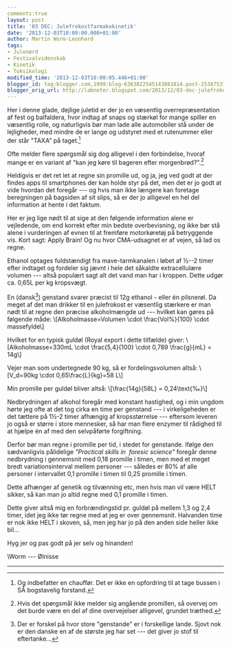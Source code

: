 ```yaml
---
comments:true
layout: post
title: '03 DEC: Julefrokostfarmakokinetik'
date: '2013-12-03T10:00:00.000+01:00'
author: Martin Worm-Leonhard
tags:
- Julenørd
- Festivalvidenskab
- Kinetik
- Toksikologi
modified_time: '2013-12-03T10:00:05.446+01:00'
blogger_id: tag:blogger.com,1999:blog-6363822545143881814.post-2538753713639946582
blogger_orig_url: http://labnoter.blogspot.com/2013/12/03-dec-julefrokostfarmakokinetik.html
---
```


Her i denne glade, dejlige juletid er der jo en væsentlig
overrepræsentation af fest og balfaldera, hvor indtag af snaps og
stærkøl for mange spiller en væsentlig rolle, og naturligvis bør man
lade alle automobiler stå under de lejligheder, med mindre de er lange
og udstyret med et rutenummer eller der står "TAXA" på taget.[^1]

Ofte melder flere spørgsmål sig dog alligevel i den forbindelse, hvoraf
mange er en variant af "kan jeg køre til bageren efter
morgenbrød?".[^2]

Heldigvis er det ret let at regne sin promille ud, og ja, jeg ved godt
at der findes apps til smartphones der kan holde styr på det, men det er
jo godt at vide hvordan det foregår --- og hvis man ikke længere kan
foretage beregningen på bagsiden af sit slips, så er der jo alligevel en
hel del information at hente i det faktum. 

Her er jeg lige nødt til at sige at den følgende information alene er
vejledende, om end korrekt efter min bedste overbevisning, og ikke bør
stå alene i vurderingen af evnen til at fremføre motorkøretøj på
betryggende vis. Kort sagt: Apply Brain! Og nu hvor CMA-udsagnet er af
vejen, så lad os regne.

Ethanol optages fuldstændigt fra mave-tarmkanalen i løbet af ½--2 timer
efter indtaget og fordeler sig jævnt i hele det såkaldte extracellulære
volumen --- altså populært sagt alt det vand man har i kroppen. Dette
udgør ca. 0,65L per kg kropsvægt.

En (dansk[^3]) genstand svarer præcist til 12g ethanol - eller én
pilsnerøl. Da meget af det man drikker til en julefrokost er væsentlig
stærkere er man nødt til at regne den præcise alkoholmængde ud --- hvilket
kan gøres på følgende måde:
\\[Alkoholmasse=Volumen \cdot \frac{Vol\%}{100} \cdot massefylde\\]

Hvilket for en typisk guldøl (Royal export i dette tilfælde) giver:
\\[Alkoholmasse=330mL \cdot \frac{5,4}{100} \cdot 0,789 \frac{g}{mL} = 14g\\]

Vejer man som undertegnede 90 kg, så er fordelingsvolumen altså:
\\[V_d=90kg \cdot 0,65\frac{L}{kg}=58 L\\]

Min promille per guldøl bliver altså: \\[\frac{14g}{58L} = 0,24\text{‰}\\]

Nedbrydningen af alkohol foregår med konstant hastighed, og i min ungdom
hørte jeg ofte at det tog cirka en time per genstand --- i virkeligeheden
er det tættere på 1½-2 timer afhængig af kropsstørrelse --- eftersom
leveren jo også er større i store mennesker, så har man flere enzymer
til rådighed til at hjælpe én af med den selvpåførte forgiftning. 

Derfor bør man regne i promille per tid, i stedet for genstande. Ifølge
den sædvanligvis pålidelige *"Practical skills in  foresic science"*
foregår denne nedbrydning i gennemsnit med 0,18 promille i timen, men
med et meget bredt variationsinterval mellem personer --- således er 80%
af alle personer i intervallet 0,1 promille i timen til 0,25 promille i
timen. 

Dette afhænger af genetik og tilvænning etc, men hvis man vil
være HELT sikker, så kan man jo altid regne med 0,1 promille i timen.

Dette giver altså mig en forbrændingstid pr. guldøl på mellem 1,3 og 2,4
timer, idet jeg ikke tør regne med at jeg er over gennemsnit. Halvanden
time er nok ikke HELT i skoven, så, men jeg har jo på den anden side
heller ikke bil...

Hyg jer og pas godt på jer selv og hinanden!

\\Worm --- Ølnisse

------------------------------------------------------------------------

[^1]: Og indbefatter en chauffør. Det er ikke en opfordring til at tage
    bussen i SÅ bogstavelig forstand.

[^2]: Hvis det spørgsmål ikke melder sig angående promillen, så overvej
    om det burde være en del af dine overvejelser alligevel, grundet
    træthed.

[^3]: Der er forskel på hvor store "genstande" er i forskellige lande.
    Sjovt nok er den danske en af de største jeg har set --- det giver jo stof
    til eftertanke...

